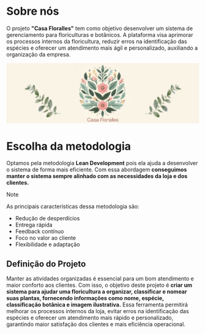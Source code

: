 # Sobre nós
O projeto **"Casa Floralles"** tem como objetivo desenvolver um sistema de gerenciamento para floriculturas e botânicos. A plataforma visa aprimorar os processos internos da floricultura, reduzir erros na identificação das espécies e oferecer um atendimento mais ágil e personalizado, auxiliando a organização da empresa.

<p align="center"> 
  <img src="./bannerfloralles.png" style="width:800px; height:auto;">
</p>

# Escolha da metodologia

Optamos pela metodologia **Lean Development** pois ela ajuda a desenvolver o sistema de forma mais eficiente. Com essa abordagem **conseguimos manter o sistema sempre alinhado com as necessidades da loja e dos clientes.**

> [!NOTE]
>As principais características dessa metodologia são:
>- Redução de desperdícios
>- Entrega rápida
>- Feedback contínuo
>- Foco no valor ao cliente
>- Flexibilidade e adaptação


## Definição do Projeto

Manter as atividades organizadas é essencial para um bom atendimento e maior conforto aos clientes. Com isso, o objetivo deste projeto é **criar um sistema para ajudar uma floricultura a organizar, classificar e nomear suas plantas, fornecendo informações como nome, espécie, classificação botânica e imagem ilustrativa.** Essa ferramenta permitirá melhorar os processos internos da loja, evitar erros na identificação das espécies e oferecer um atendimento mais rápido e personalizado, garantindo maior satisfação dos clientes e mais eficiência operacional.

